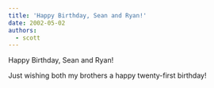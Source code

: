 ```yaml
---
title: 'Happy Birthday, Sean and Ryan!'
date: 2002-05-02
authors:
  - scott
---
```


Happy Birthday, Sean and Ryan!

Just wishing both my brothers a happy twenty-first birthday!

